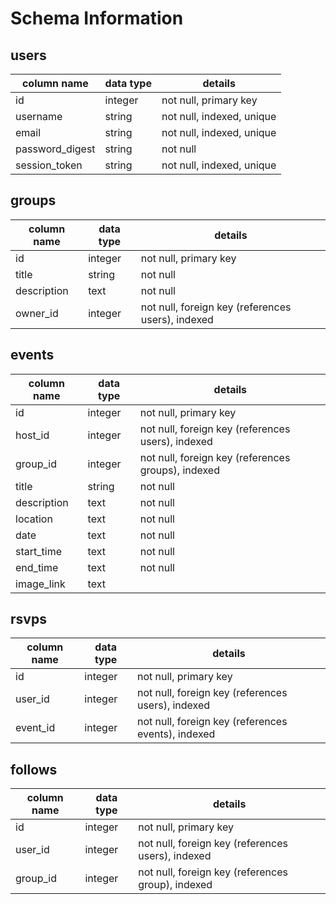 # Schema Information

## users
column name     | data type | details
----------------|-----------|-----------------------
id              | integer   | not null, primary key
username        | string    | not null, indexed, unique
email           | string    | not null, indexed, unique
password_digest | string    | not null
session_token   | string    | not null, indexed, unique

## groups
column name | data type | details
------------|-----------|-----------------------
id          | integer   | not null, primary key
title       | string    | not null
description | text      | not null
owner_id    | integer   | not null, foreign key (references users), indexed

## events
column name | data type | details
------------|-----------|-----------------------
id          | integer   | not null, primary key
host_id     | integer   | not null, foreign key (references users), indexed
group_id    | integer   | not null, foreign key (references groups), indexed
title       | string    | not null
description | text      | not null
location    | text      | not null
date        | text      | not null
start_time  | text      | not null
end_time    | text      | not null
image_link  | text      |

## rsvps
column name | data type | details
------------|-----------|-----------------------
id          | integer   | not null, primary key
user_id     | integer   | not null, foreign key (references users), indexed
event_id    | integer   | not null, foreign key (references events), indexed

## follows
column name | data type | details
------------|-----------|-----------------------
id          | integer   | not null, primary key
user_id     | integer   | not null, foreign key (references users), indexed
group_id    | integer   | not null, foreign key (references group), indexed
